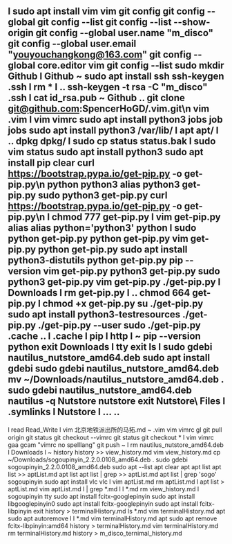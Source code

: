 l
sudo apt install vim
vim
git config
git config --global
git config --list
git config --list --show-origin
git config --global user.name "m_disco"
git config --global user.email "youyouchangkong@163.com"
git config --global core.editor vim
git config --list
sudo mkdir Github
l
Github
~
sudo apt install ssh
ssh-keygen
.ssh
l
rm *
l
..
ssh-keygen -t rsa  -C "m_disco"
.ssh
l
cat id_rsa.pub
~
Github
..
git clone git@github.com:SpencerHoGD/.vim.git\n
vim
.vim
l
vim vimrc
sudo apt install python3
jobs
job
jobs
sudo apt install python3
/var/lib/
l
apt
apt/
l
..
dpkg
dpkg/
l
sudo cp status status.bak
l
sudo vim status
sudo apt install python3
sudo apt install pip
clear
curl https://bootstrap.pypa.io/get-pip.py -o get-pip.py\n
python
python3
alias
python3 get-pip.py
sudo python3 get-pip.py
curl https://bootstrap.pypa.io/get-pip.py -o get-pip.py\n
l
chmod 777 get-pip.py
l
vim get-pip.py
alias
alias python='python3'
python
l
sudo python get-pip.py
python get-pip.py
vim get-pip.py
python get-pip.py
sudo apt install python3-distutils
python get-pip.py
pip --version
vim get-pip.py
python3 get-pip.py
sudo python3 get-pip.py
vim get-pip.py
./get-pip.py
l
Downloads
l
rm get-pip.py
l
..
chmod 664 get-pip.py
l
chmod +x get-pip.py
su
./get-pip.py
sudo apt install python3-testresources
./get-pip.py
./get-pip.py --user
sudo ./get-pip.py
.cache
..
l
.cache
l
pip
l
http
l
~
pip --version
python
exit
Downloads
l
tty
exit
ls
l
sudo gdebi nautilus_nutstore_amd64.deb
sudo apt install gdebi
sudo gdebi nautilus_nutstore_amd64.deb
mv ~/Downloads/nautilus_nutstore_amd64.deb .
sudo gdebi nautilus_nutstore_amd64.deb
nautilus -q
Nutstore
nutstore
exit
Nutstore\ Files
l
.symlinks
l
Nutstore
l
...
..
-
l
read
Read_Write
l
vim 北京地铁派出所的马拓.md
~
.vim
vim vimrc
gl
git pull origin
git status
git checkout --vimrc
git status
git checkout *
l
vim vimrc
gaa
gcam "vimrc no spelllang"
git push
~
l
rm nautilus_nutstore_amd64.deb
l
Downloads
l
~
history
history >> view_history.md
vim view_history.md
cp ~/Downloads/sogoupinyin_2.2.0.0108_amd64.deb .
sudo gdebi sogoupinyin_2.2.0.0108_amd64.deb
sudo apt --list
apt
clear
apt
apt list
apt list >> aptList.md
apt list
apt list | grep >> aptList.md
apt list | grep 'sogo'
sogoupinyin
sudo apt install vlc
vlc
l
vim aptList.md
rm aptList.md
l
apt list > aptList.md
vim aptList.md
l | grep *.md
l
l *.md
rm view_history.md
l
sogoupinyin
tty
sudo apt install fcitx-googlepinyin
sudo apt install libgooglepinyin0
sudo apt install fcitx-googlepinyin
sudo apt install fcitx-libpinyin
exit
history > terminalHistory.md
ls *.md
vim terminalHistory.md
apt
sudo apt autoremove
l
l *.md
vim terminalHistory.md
apt
sudo apt remove fcitx-libpinyin:amd64
history > terminalHistory.md
vim terminalHistory.md
rm terminalHistory.md
history > m_disco_ternimal_history.md
